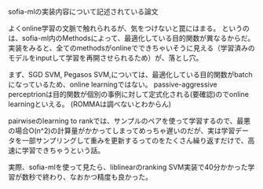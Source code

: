 sofia-mlの実装内容について記述されている論文

よくonline学習の文脈で触れられるが、気をつけないと罠にはまる。
というのは、sofia-ml内のMethodsによって、最適化している目的関数が異なるからだ。
実装をみると、全てのmethodsがonlineでできちゃいそうに見える（学習済みのモデルをinputして学習を再開させられるため）が、落とし穴。

まず、SGD SVM, Pegasos SVM,については、最適化している目的関数がbatchになっているため、online learningではない。
passive-aggressive perceptrionは目的関数が個別の事例に対して定式化される(要確認)のでonline learningといえる。
(ROMMAは調べないとわからん)

pairwiseのlearning to rankでは、サンプルのペアを使って学習するので、最悪の場合O(n^2)の計算量がかかってしまってめっちゃ遅いのだが、実は学習データを一部サンプリングして重みを更新するってのをたくさん繰り返すだけで、高速に学習できちゃうという話。

実際、sofia-mlを使って見たら、liblinearのranking SVM実装で40分かかった学習が数秒で終わり、なおかつ精度も良かった。
